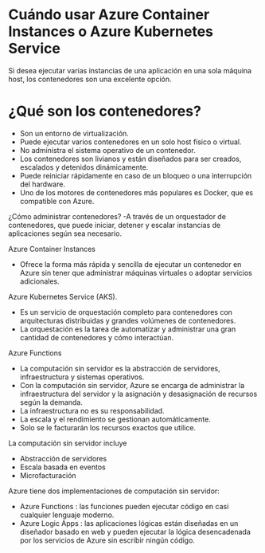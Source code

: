 # Cuándo usar Azure Container Instances o Azure Kubernetes Service

Si desea ejecutar varias instancias de una aplicación en una sola máquina host, los contenedores son una excelente opción.

# ¿Qué son los contenedores?
- Son un entorno de virtualización. 
- Puede ejecutar varios contenedores en un solo host físico o virtual.
- No administra el sistema operativo de un contenedor.
- Los contenedores son livianos y están diseñados para ser creados, escalados y detenidos dinámicamente.
- Puede reiniciar rápidamente en caso de un bloqueo o una interrupción del hardware.
- Uno de los motores de contenedores más populares es Docker, que es compatible con Azure.

¿Cómo administrar contenedores?
-A través de un orquestador de contenedores, que puede iniciar, detener y escalar instancias de aplicaciones según sea necesario.

Azure Container Instances 
- Ofrece la forma más rápida y sencilla de ejecutar un contenedor en Azure sin tener que administrar máquinas virtuales o adoptar servicios adicionales.

Azure Kubernetes Service (AKS).
- Es un servicio de orquestación completo para contenedores con arquitecturas distribuidas y grandes volúmenes de contenedores.
- La orquestación es la tarea de automatizar y administrar una gran cantidad de contenedores y cómo interactúan.


Azure Functions
- La computación sin servidor es la abstracción de servidores, infraestructura y sistemas operativos. 
- Con la computación sin servidor, Azure se encarga de administrar la infraestructura del servidor y la asignación y desasignación de recursos según la demanda. 
- La infraestructura no es su responsabilidad. 
- La escala y el rendimiento se gestionan automáticamente. 
- Solo se le facturarán los recursos exactos que utilice.

La computación sin servidor incluye
- Abstracción de servidores
- Escala basada en eventos 
- Microfacturación

Azure tiene dos implementaciones de computación sin servidor:

- Azure Functions : las funciones pueden ejecutar código en casi cualquier lenguaje moderno.
- Azure Logic Apps : las aplicaciones lógicas están diseñadas en un diseñador basado en web y pueden ejecutar la lógica desencadenada por los servicios de Azure sin escribir ningún código.
